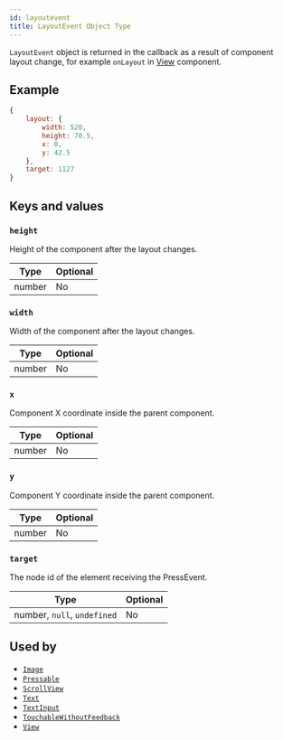 ```yaml
---
id: layoutevent
title: LayoutEvent Object Type
---
```


`LayoutEvent` object is returned in the callback as a result of component layout change, for example `onLayout` in [View](view) component.

## Example

```js
{
    layout: {
        width: 520,
        height: 70.5,
        x: 0,
        y: 42.5
    },
    target: 1127
}
```

## Keys and values

### `height`

Height of the component after the layout changes.

| Type   | Optional |
| ------ | -------- |
| number | No       |

### `width`

Width of the component after the layout changes.

| Type   | Optional |
| ------ | -------- |
| number | No       |

### `x`

Component X coordinate inside the parent component.

| Type   | Optional |
| ------ | -------- |
| number | No       |

### `y`

Component Y coordinate inside the parent component.

| Type   | Optional |
| ------ | -------- |
| number | No       |

### `target`

The node id of the element receiving the PressEvent.

| Type                        | Optional |
| --------------------------- | -------- |
| number, `null`, `undefined` | No       |

## Used by

- [`Image`](image)
- [`Pressable`](pressable)
- [`ScrollView`](scrollview)
- [`Text`](text)
- [`TextInput`](textinput)
- [`TouchableWithoutFeedback`](touchablewithoutfeedback)
- [`View`](view)